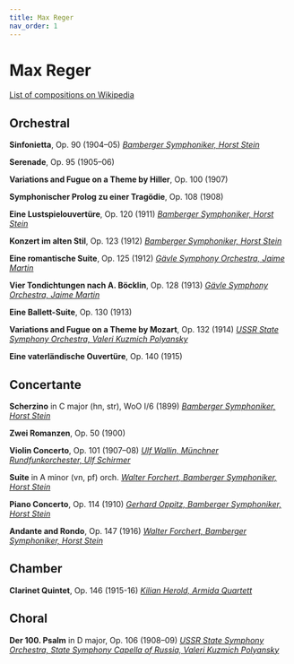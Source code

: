 ```yaml
---
title: Max Reger
nav_order: 1
---
```


# Max Reger

[List of compositions on Wikipedia](https://en.wikipedia.org/wiki/List_of_compositions_by_Max_Reger)

## Orchestral

**Sinfonietta**, Op. 90 (1904–05) [*Bamberger Symphoniker, Horst Stein*](http://www.tidal.com/track/90819810)

**Serenade**, Op. 95 (1905–06)

**Variations and Fugue on a Theme by Hiller**, Op. 100 (1907)

**Symphonischer Prolog zu einer Tragödie**, Op. 108 (1908)

**Eine Lustspielouvertüre**, Op. 120 (1911) [*Bamberger Symphoniker, Horst Stein*](http://www.tidal.com/track/90819814)

**Konzert im alten Stil**, Op. 123 (1912) [*Bamberger Symphoniker, Horst Stein*](http://www.tidal.com/track/90819807)

**Eine romantische Suite**, Op. 125 (1912) [*Gävle Symphony Orchestra, Jaime Martin*](https://tidal.com/browse/track/434001526?u)

**Vier Tondichtungen nach A. Böcklin**, Op. 128 (1913) [*Gävle Symphony Orchestra, Jaime Martin*](https://tidal.com/browse/track/434001522?u)

**Eine Ballett-Suite**, Op. 130 (1913)

**Variations and Fugue on a Theme by Mozart**, Op. 132 (1914) [*USSR State Symphony Orchestra, Valeri Kuzmich Polyansky*](http://www.tidal.com/track/377165607)

**Eine vaterländische Ouvertüre**, Op. 140 (1915)

## Concertante

**Scherzino** in C major (hn, str), WoO I/6 (1899) [*Bamberger Symphoniker, Horst Stein*](http://www.tidal.com/track/90819822)

**Zwei Romanzen**, Op. 50 (1900)

**Violin Concerto**, Op. 101 (1907–08) [*Ulf Wallin, Münchner Rundfunkorchester, Ulf Schirmer*](http://www.tidal.com/track/17696864)

**Suite** in A minor (vn, pf) orch. [*Walter Forchert, Bamberger Symphoniker, Horst Stein*](http://www.tidal.com/track/90819816)

**Piano Concerto**, Op. 114 (1910) [*Gerhard Oppitz, Bamberger Symphoniker, Horst Stein*](http://www.tidal.com/track/90819823)

**Andante and Rondo**, Op. 147 (1916) [*Walter Forchert, Bamberger Symphoniker, Horst Stein*](http://www.tidal.com/track/90819815)

## Chamber

**Clarinet Quintet**, Op. 146 (1915-16) [*Kilian Herold, Armida Quartett*](http://www.tidal.com/track/316409584)

## Choral

**Der 100. Psalm** in D major, Op. 106 (1908–09) [*USSR State Symphony Orchestra, State Symphony Capella of Russia, Valeri Kuzmich Polyansky*](http://www.tidal.com/track/377165602)